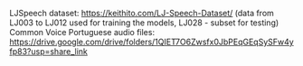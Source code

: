 LJSpeech dataset: https://keithito.com/LJ-Speech-Dataset/ (data from LJ003 to LJ012 used for training the models, LJ028 - subset for testing)
Common Voice Portuguese audio files: https://drive.google.com/drive/folders/1QIET7O6Zwsfx0JbPEqGEqSySFw4yfp83?usp=share_link